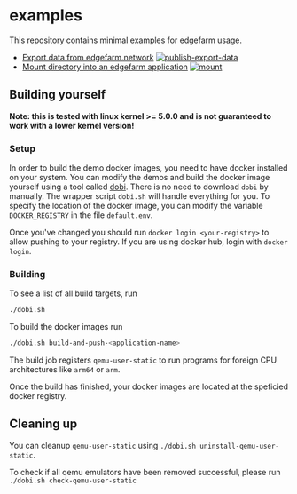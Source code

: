# examples

This repository contains minimal examples for edgefarm usage.

- [Export data from edgefarm.network](data-export/README.md) [![publish-export-data](https://github.com/edgefarm/examples/actions/workflows/release-export-data.yaml/badge.svg)](https://github.com/edgefarm/examples/actions/workflows/release-export-data.yaml)
- [Mount directory into an edgefarm application](mount/README.md) [![mount](https://github.com/edgefarm/examples/actions/workflows/release-mount.yaml/badge.svg)](https://github.com/edgefarm/examples/actions/workflows/release-mount.yaml)

## Building yourself

**Note: this is tested with linux kernel >= 5.0.0 and is not guaranteed to work with a lower kernel version!**

### Setup

In order to build the demo docker images, you need to have docker installed on your system.
You can modify the demos and build the docker image yourself using a tool called [dobi](https://github.com/dnephin/dobi).
There is no need to download `dobi` by manually. The wrapper script `dobi.sh` will handle everything for you.
To specify the location of the docker image, you can modify the variable `DOCKER_REGISTRY` in the file `default.env`.

Once you've changed you should run `docker login <your-registry>` to allow pushing to your registry.
If you are using docker hub, login with `docker login`.

### Building

To see a list of all build targets, run
```bash
./dobi.sh
```

To build the docker images run
```bash
./dobi.sh build-and-push-<application-name>
```

The build job registers `qemu-user-static` to run programs for foreign CPU architectures like `arm64` or `arm`.

Once the build has finished, your docker images are located at the speficied docker registry.

## Cleaning up

You can cleanup `qemu-user-static` using `./dobi.sh uninstall-qemu-user-static`.

To check if all qemu emulators have been removed successful, please run `./dobi.sh check-qemu-user-static`
